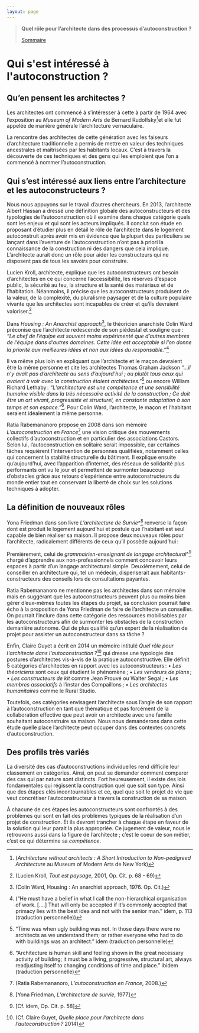 ```yaml
---
layout: page
---
```

> **Quel rôle pour l’architecte dans des processus d’autoconstruction ?**
>
>[Sommaire](0.0-sommaire)

# Qui s'est intéressé à l'autoconstruction ?

## Qu’en pensent les architectes ?

Les architectes ont commencé à s’intéresser à cette à partir de 1964 avec l’exposition au *Museum of Modern Arts* de Bernard Rudolfsky[^1]et elle fut appelée de manière générale l’architecture vernaculaire.

[^1]: (*Architecture without architects : A Short Introduction to Non-pedigreed Architecture* au Museum of Modern Arts de New York)

La rencontre des architectes de cette génération avec les faiseurs d’architecture traditionnelle a permis de mettre en valeur des techniques ancestrales et maîtrisées par les habitants locaux. C’est à travers la découverte de ces techniques et des gens qui les emploient que l’on a commencé à nommer l’autoconstruction.


## Qui s’est intéressé aux liens entre l’architecture et les autoconstructeurs ?
Nous nous appuyons sur le travail d’autres chercheurs. En 2013, l’architecte Albert Hassan a dressé une définition globale des autoconstructeurs et des typologies de l’autoconstruction où il examine dans chaque catégorie quels sont les enjeux et qui sont les acteurs impliqués. Il conclut son étude en proposant d’étudier plus en détail le rôle de l’architecte dans le logement autoconstruit après avoir mis en évidence que la plupart des particuliers se lançant dans l’aventure de l’autoconstruction n’ont pas à priori la connaissance de la construction ni des dangers que cela implique. L’architecte aurait donc un rôle pour aider les constructeurs qui ne disposent pas de tous les savoirs pour construire.


Lucien Kroll, architecte, explique que les autoconstructeurs ont besoin d’architectes en ce qui concerne l’accessibilité, les réserves d’espace public, la sécurité au feu, la structure et la santé des matériaux et de l’habitation. Néanmoins, il précise que les autoconstructeurs produisent de la valeur, de la complexité, du pluralisme paysager et de la culture populaire vivante que les architectes sont incapables de créer et qu’ils devraient valoriser.[^2]

[^2]: (Lucien Kroll, *Tout est paysage*, 2001, Op. Cit. p. 68 - 69)

Dans *Housing : An Anarchist approach*[^3], le théoricien anarchiste Colin Ward préconise que l’architecte redescende de son piédestal et souligne que : *“Le chef de l’équipe est souvent moins expérimenté que d’autres membres de l’équipe dans d’autres domaines. Cette idée est acceptable si l’on donne la priorité aux meilleures idées et non aux idées du responsable.”*[^4]

[^3]: (Colin Ward, Housing : An anarchist approach, 1976. Op. Cit.)

[^4]: (“He must have a belief in what I call the non-hierarchical organisation of work. [….] That will only be accepted if it’s commonly accepted that primacy lies with the best idea and not with the senior man.” idem, p. 113 (traduction personnelle))

Il va même plus loin en expliquant que l’architecte et le maçon devraient être la même personne et cite les architectes Thomas Graham Jackson *“…il n’y avait pas d’architecte au sens d’aujourd’hui ; ou plutôt tous ceux qui avaient à voir avec la construction étaient architectes.”*[^5] ou encore William Richard Lethaby : *“L’architecture est une compétence et une sensibilité humaine visible dans la très nécessaire activité de la construction ; Ce doit être un art vivant, progressiste et structurel, en constante adaptation à son temps et son espace.”*[^6]. Pour Colin Ward, l’architecte, le maçon et l’habitant seraient idéalement la même personne.

[^5]: “Time was when ugly building was not. In those days there were no architects as we understand them; or rather everyone who had to do with buildings was an architect.” idem (traduction personnelle)

[^6]: “Architecture is human skill and feeling shown in the great necessary activity of building; it must be a living, progressive, structural art, always readjusting itself to changing conditions of time and place.” ibidem (traduction personnelle)

Ratia Rabemananoro propose en 2008 dans son mémoire *L’autoconstruction en France*[^7] une vision critique des mouvements collectifs d’autoconstruction et en particulier des associations Castors. Selon lui, l’autoconstruction en solitaire serait impossible, car certaines tâches requièrent l’intervention de personnes qualifiées, notamment celles qui concernent la stabilité structurelle du bâtiment. Il explique ensuite qu’aujourd’hui, avec l’apparition d’internet, des réseaux de solidarité plus performants ont vu le jour et permettent de surmonter beaucoup d’obstacles grâce aux retours d’expérience entre autoconstructeurs du monde entier tout en conservant la liberté de choix sur les solutions techniques à adopter.

[^7]: (Ratia Rabemananoro, *L’autoconstruction en France*, 2008.)

## La définition de nouveaux rôles

Yona Friedman dans son livre *L’architecture de Survie*^[^8] renverse la façon dont est produit le logement aujourd’hui et postule que l’habitant est seul capable de bien réaliser sa maison. Il propose deux nouveaux rôles pour l’architecte, radicalement différents de ceux qu’il possède aujourd’hui :

[^8]: [Yona Friedman, *L’architecture de survie*, 1977]

Premièrement, celui de *grammairien-enseignant de langage architectural*^[^9] chargé d’apprendre aux non-professionnels comment concevoir leurs espaces à partir d’un langage architectural simple. Deuxièmement, celui de conseiller en architecture qui, tel un médecin, dispenserait aux habitants-constructeurs des conseils lors de consultations payantes.

[^9]: [Cf. idem, Op. Cit. p. 58]

Ratia Rabemananoro ne mentionne pas les architectes dans son mémoire mais en suggérant que les autoconstructeurs peuvent plus ou moins bien gérer d’eux-mêmes toutes les étapes du projet, sa conclusion pourrait faire écho à la proposition de Yona Friedman de faire de l’architecte un conseiller. On pourrait l’inclure dans cette catégorie des ressources mobilisables par les autoconstructeurs afin de surmonter les obstacles de la construction demanière autonome. Qui de plus qualifié qu’un expert de la réalisation de projet pour assister un autoconstructeur dans sa tâche ?

Enfin, Claire Guyet a écrit en 2014 un mémoire intitulé *Quel rôle pour l'architecte dans l'autoconstruction ?*[^10] qui dresse une typologie des postures d’architectes vis-à-vis de la pratique autoconstructive. Elle définit 5 catégories d’architectes en rapport avec les autoconstructeurs :
• *Les théoriciens* sont ceux qui étudient le phénomène ;
• *Les vendeurs de plans* ;
• *Les constructeurs de kit* comme Jean Prouvé ou Walter Segal ;
• *Les membres associatifs* à l’instar des Compaillons ;
• *Les architectes humanitaires* comme le Rural Studio.

[^10]: (Cf. Claire Guyet, *Quelle place pour l’architecte dans l’autoconstruction ?* 2014)

Toutefois, ces catégories envisagent l’architecte sous l’angle de son rapport à l’autoconstruction en tant que thématique et pas forcément de la collaboration effective que peut avoir un architecte avec une famille souhaitant autoconstruire sa maison. Nous nous demanderons dans cette étude quelle place l’architecte peut occuper dans des contextes concrets d’autoconstruction.

## Des profils très variés

La diversité des cas d’autoconstructions individuelles rend difficile leur classement en catégories. Ainsi, on peut se demander comment comparer des cas qui par nature sont distincts.
Fort heureusement, il existe des lois fondamentales qui régissent la construction quel que soit son type. Ainsi que des étapes clés incontournables et ce, quel que soit le projet de vie que veut concrétiser l’autoconstructeur à travers la construction de sa maison.

À chacune de ces étapes les autoconstructeurs sont confrontés à des problèmes qui sont en fait des problèmes typiques de la réalisation d’un projet de construction. Et ils devront trancher à chaque étape en faveur de la solution qui leur parait la plus appropriée. Ce jugement de valeur, nous le retrouvons aussi dans la figure de l’architecte ; c’est le coeur de son métier, c’est ce qui détermine sa *compétence*.